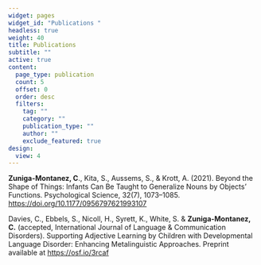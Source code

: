 ```yaml
---
widget: pages
widget_id: "Publications "
headless: true
weight: 40
title: Publications
subtitle: ""
active: true
content:
  page_type: publication
  count: 5
  offset: 0
  order: desc
  filters:
    tag: ""
    category: ""
    publication_type: ""
    author: ""
    exclude_featured: true
design:
  view: 4
---
```

**Zuniga-Montanez, C**., Kita, S., Aussems, S., & Krott, A. (2021). Beyond the Shape of Things: Infants Can Be Taught to Generalize Nouns by Objects’ Functions. Psychological Science, 32(7), 1073–1085. https://doi.org/10.1177/0956797621993107

Davies, C., Ebbels, S., Nicoll, H., Syrett, K., White, S. & **Zuniga-Montanez, C.** (accepted, International Journal of Language & Communication Disorders). Supporting Adjective Learning by Children with Developmental Language Disorder: Enhancing Metalinguistic Approaches. Preprint available at https://osf.io/3rcaf

